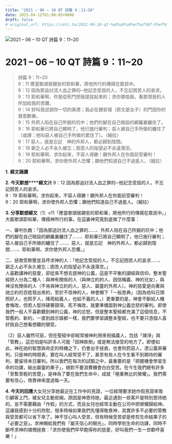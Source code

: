 ```yaml
---
title: "2021 – 06 – 10 QT 詩篇 9：11~20"
date: 2025-04-12T01:08:05+0800
draft: false
# original_url: https://cmtc.tw/2021-06-10-qt-%e8%a9%a9%e7%af%87-9%ef%bc%9a1120
---
```


![2021 – 06 – 10 QT 詩篇 9：11\~20](/images/qt.jpg   "2021 – 06 – 10 QT 詩篇 9：11\~20")

# 2021 – 06 – 10 QT 詩篇 9：11\~20

> 詩篇 9：11\~20  
> 9：11 應當歌頌居錫安的耶和華，將他所行的傳揚在眾民中。  
> 9：12 因為那追討流人血之罪的─他記念受屈的人，不忘記困苦人的哀求。  
> 9：13 耶和華啊，你是從死門把我提拔起來的；求你憐恤我，看那恨我的人所加給我的苦難，  
> 9：14 好叫我述說你一切的美德；我必在錫安城（原文是女子）的門因你的救恩歡樂。  
> 9：15 外邦人陷在自己所掘的坑中；他們的腳在自己暗設的網羅裏纏住了。  
> 9：16 耶和華已將自己顯明了，他已施行審判；惡人被自己手所做的纏住了（或譯：他叫惡人被自己手所做的累住了）。（細拉）  
> 9：17 惡人，就是忘記　神的外邦人，都必歸到陰間。  
> 9：18 窮乏人必不永久被忘；困苦人的指望必不永遠落空。  
> 9：19 耶和華啊，求你起來，不容人得勝！願外邦人在你面前受審判！  
> 9：20 耶和華啊，求你使外邦人恐懼；願他們知道自己不過是人。（細拉）

**1.** **經文誦讀**

**2. 今天默想****經文**詩 9：12 因為那追討流人血之罪的─他記念受屈的人，不忘記困苦人的哀求。  
9：19 耶和華啊，求你起來，不容人得勝！願外邦人在你面前受審判！  
9：20 耶和華啊，求你使外邦人恐懼；願他們知道自己不過是人。（細拉）

**3. 分享默想經文**（1）v11「應當歌頌居錫安的耶和華，將他所行的傳揚在眾民中。」大衛歌頌耶和華，傳揚神所行的事。在這裏神究竟到底做了什麼事：

一、審判仇敵：「因為那追討流人血之罪的……、外邦人陷在自己所掘的坑中；他們的腳在自己暗設的網羅裏纏住了……、耶和華已將自己顯明了，他已施行審判；惡人被自己手所做的纏住了……、惡人，就是忘記　神的外邦人，都必歸到陰間……、耶和華啊，求你使外邦人恐懼。」

二、拯救受欺壓並且呼求神的人：「他記念受屈的人，不忘記困苦人的哀求……、窮乏人必不永久被忘；困苦人的指望必不永遠落空。」  
人喜歡講神的慈愛，卻從來不想去提神的公義，這是不平衡的讀經與信仰。整本聖經把人分為二種人：與神有關係的人（與神立約的人、因信稱義、神的兒女），與神沒有關係的人（不肯與神立約的人，惡人、屬靈的外邦人）。神的慈愛是向著與祂立約的百姓發出來的，至於不信神的人，神會賜下「一般恩典」（因為他叫日頭照好人，也照歹人，降雨給義人，也給不義的人。）更重要的是，神會不斷給人機會悔改，但若人堅持硬著頸項，死不悔改，就要準備面對神公義忿怒的審判。即使我們一般人不喜歡聽到神的公義，神的忿怒，但是整本聖經都充滿了這個信息，不管舊約、新約，一直到啟示錄都一樣，我們要學習讀整本聖經，也不要只憑個人喜好挑自己想看想聽的領受。

（2）惡人雖然可惡，但在聖經中卻經常被神利用來祝福義人，包括「煉淨」與「管教」，這恐怕是叫許多人可能「因神跌倒」或是無法接受的地方了。即便如此，神在祂的智慧與命定的時機之下，仍會出手拯救，也會刑罰惡人，憑公義來審判。只是神的時間表，實在叫人經常受不了，甚至有些人在今生看不到期待的審判，要留待末日審判。所以我們在每次的試驗之中，最重要的是「把握機會學習生命的功課，結出屬靈的果子」，絕對不要浪費機會白白受苦。在今生我們總有許多「至暫至輕的苦楚」，是神為了要在我們生命中，成就「極重無比的榮耀」。我們需要有信心，倚靠神來度過每一天。

**4. 今天的回應**大女兒分享她最近在工作中的見證，一位經理要求她作假見證來吸引顧客上門，被女兒主動拒絕。原因是神恩待她，最近遇到一些客戶是特別恩待她的，並不需要藉由「作假」的方式，而且女兒也經常主動在公司中把榮耀歸給神。這讓我感到十分的欣慰，很多時候如果我們先懂得敬畏神，其實許多不必要的管教與受苦都可以省下來了。神不甘心叫人受苦，但有時候受苦卻是修剪生命結果子的「必要之惡」。求神賜給我們有「屬天信心的眼光」，同時學到生命的功課，同時不斷呼求神的憐憫拯救：「求你使我們早早飽得祢的慈愛，好叫我們一生一世歡呼喜樂！」